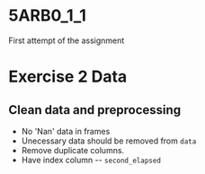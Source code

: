# 5ARB0_1_1
First attempt of the assignment
# Exercise 2 Data
## Clean data and preprocessing
- No 'Nan' data in frames
- Unecessary data should be removed from `data`
- Remove duplicate columns.
- Have index column -- `second_elapsed`
